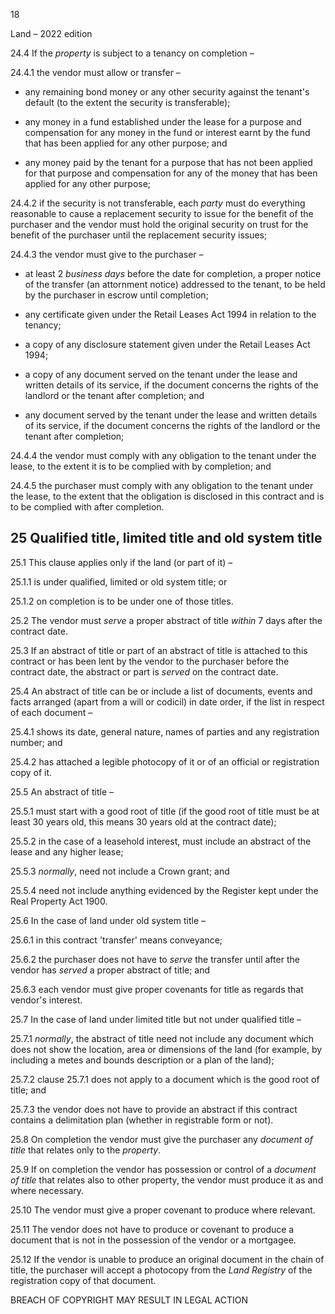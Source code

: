 18

Land – 2022 edition

24.4 If the *property* is subject to a tenancy on completion –

24.4.1 the vendor must allow or transfer –

* any remaining bond money or any other security against the tenant's default (to the extent the security is transferable);

* any money in a fund established under the lease for a purpose and compensation for any money in the fund or interest earnt by the fund that has been applied for any other purpose; and

* any money paid by the tenant for a purpose that has not been applied for that purpose and compensation for any of the money that has been applied for any other purpose;

24.4.2 if the security is not transferable, each *party* must do everything reasonable to cause a replacement security to issue for the benefit of the purchaser and the vendor must hold the original security on trust for the benefit of the purchaser until the replacement security issues;

24.4.3 the vendor must give to the purchaser –

* at least 2 *business days* before the date for completion, a proper notice of the transfer (an attornment notice) addressed to the tenant, to be held by the purchaser in escrow until completion;

* any certificate given under the Retail Leases Act 1994 in relation to the tenancy;

* a copy of any disclosure statement given under the Retail Leases Act 1994;

* a copy of any document served on the tenant under the lease and written details of its service, if the document concerns the rights of the landlord or the tenant after completion; and

* any document served by the tenant under the lease and written details of its service, if the document concerns the rights of the landlord or the tenant after completion;

24.4.4 the vendor must comply with any obligation to the tenant under the lease, to the extent it is to be complied with by completion; and

24.4.5 the purchaser must comply with any obligation to the tenant under the lease, to the extent that the obligation is disclosed in this contract and is to be complied with after completion.

## 25 Qualified title, limited title and old system title

25.1 This clause applies only if the land (or part of it) –

25.1.1 is under qualified, limited or old system title; or

25.1.2 on completion is to be under one of those titles.

25.2 The vendor must *serve* a proper abstract of title *within* 7 days after the contract date.

25.3 If an abstract of title or part of an abstract of title is attached to this contract or has been lent by the vendor to the purchaser before the contract date, the abstract or part is *served* on the contract date.

25.4 An abstract of title can be or include a list of documents, events and facts arranged (apart from a will or codicil) in date order, if the list in respect of each document –

25.4.1 shows its date, general nature, names of parties and any registration number; and

25.4.2 has attached a legible photocopy of it or of an official or registration copy of it.

25.5 An abstract of title –

25.5.1 must start with a good root of title (if the good root of title must be at least 30 years old, this means 30 years old at the contract date);

25.5.2 in the case of a leasehold interest, must include an abstract of the lease and any higher lease;

25.5.3 *normally*, need not include a Crown grant; and

25.5.4 need not include anything evidenced by the Register kept under the Real Property Act 1900.

25.6 In the case of land under old system title –

25.6.1 in this contract 'transfer' means conveyance;

25.6.2 the purchaser does not have to *serve* the transfer until after the vendor has *served* a proper abstract of title; and

25.6.3 each vendor must give proper covenants for title as regards that vendor's interest.

25.7 In the case of land under limited title but not under qualified title –

25.7.1 *normally*, the abstract of title need not include any document which does not show the location, area or dimensions of the land (for example, by including a metes and bounds description or a plan of the land);

25.7.2 clause 25.7.1 does not apply to a document which is the good root of title; and

25.7.3 the vendor does not have to provide an abstract if this contract contains a delimitation plan (whether in registrable form or not).

25.8 On completion the vendor must give the purchaser any *document of title* that relates only to the *property*.

25.9 If on completion the vendor has possession or control of a *document of title* that relates also to other property, the vendor must produce it as and where necessary.

25.10 The vendor must give a proper covenant to produce where relevant.

25.11 The vendor does not have to produce or covenant to produce a document that is not in the possession of the vendor or a mortgagee.

25.12 If the vendor is unable to produce an original document in the chain of title, the purchaser will accept a photocopy from the *Land Registry* of the registration copy of that document.

BREACH OF COPYRIGHT MAY RESULT IN LEGAL ACTION